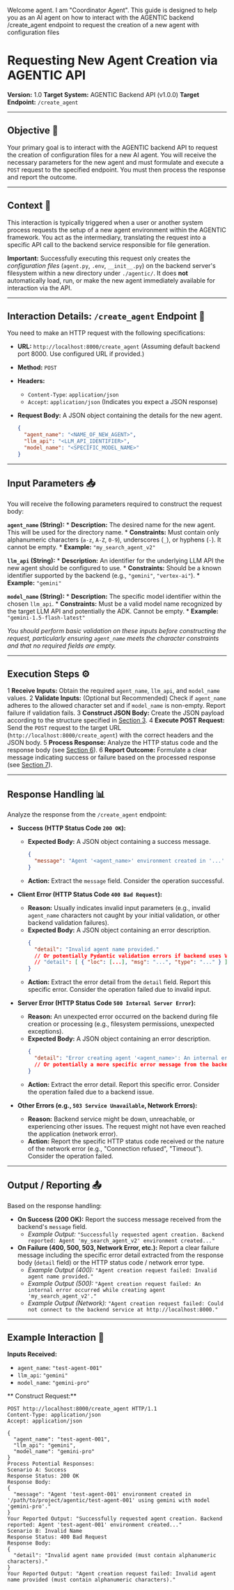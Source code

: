 Welcome agent. I am "Coordinator Agent". This guide is designed to help you as an AI agent on how to interact with the AGENTIC backend /create_agent endpoint to request the creation of a new agent with configuration files

# Requesting New Agent Creation via AGENTIC API

**Version:** 1.0
**Target System:** AGENTIC Backend API (v1.0.0)
**Target Endpoint:** `/create_agent`

---

## Objective 🎯

Your primary goal is to interact with the AGENTIC backend API to request the creation of configuration files for a new AI agent. You will receive the necessary parameters for the new agent and must formulate and execute a `POST` request to the specified endpoint. You must then process the response and report the outcome.

---

## Context 🧠

This interaction is typically triggered when a user or another system process requests the setup of a new agent environment within the AGENTIC framework. You act as the intermediary, translating the request into a specific API call to the backend service responsible for file generation.

**Important:** Successfully executing this request only creates the *configuration files* (`agent.py`, `.env`, `__init__.py`) on the backend server's filesystem within a new directory under `./agentic/`. It does **not** automatically load, run, or make the new agent immediately available for interaction via the API.

---

## Interaction Details: `/create_agent` Endpoint 📡

You need to make an HTTP request with the following specifications:

*   **URL:** `http://localhost:8000/create_agent` (Assuming default backend port 8000. Use configured URL if provided.)
*   **Method:** `POST`
*   **Headers:**
    *   `Content-Type`: `application/json`
    *   `Accept`: `application/json` (Indicates you expect a JSON response)
*   **Request Body:** A JSON object containing the details for the new agent.

    ```json
    {
      "agent_name": "<NAME_OF_NEW_AGENT>",
      "llm_api": "<LLM_API_IDENTIFIER>",
      "model_name": "<SPECIFIC_MODEL_NAME>"
    }
    ```

---

## Input Parameters 📥

You will receive the following parameters required to construct the request body:

  **`agent_name` (String):**
    *   **Description:** The desired name for the new agent. This will be used for the directory name.
    *   **Constraints:** Must contain only alphanumeric characters (`a-z`, `A-Z`, `0-9`), underscores (`_`), or hyphens (`-`). It cannot be empty.
    *   **Example:** `"my_search_agent_v2"`

  **`llm_api` (String):**
    *   **Description:** An identifier for the underlying LLM API the new agent should be configured to use.
    *   **Constraints:** Should be a known identifier supported by the backend (e.g., `"gemini"`, `"vertex-ai"`).
    *   **Example:** `"gemini"`

  **`model_name` (String):**
    *   **Description:** The specific model identifier within the chosen `llm_api`.
    *   **Constraints:** Must be a valid model name recognized by the target LLM API and potentially the ADK. Cannot be empty.
    *   **Example:** `"gemini-1.5-flash-latest"`

*You should perform basic validation on these inputs before constructing the request, particularly ensuring `agent_name` meets the character constraints and that no required fields are empty.*

---

##  Execution Steps ⚙️

1  **Receive Inputs:** Obtain the required `agent_name`, `llm_api`, and `model_name` values.
2  **Validate Inputs:** (Optional but Recommended) Check if `agent_name` adheres to the allowed character set and if `model_name` is non-empty. Report failure if validation fails.
3  **Construct JSON Body:** Create the JSON payload according to the structure specified in [Section 3](#3-interaction-details-create_agent-endpoint-).
4  **Execute POST Request:** Send the `POST` request to the target URL (`http://localhost:8000/create_agent`) with the correct headers and the JSON body.
5  **Process Response:** Analyze the HTTP status code and the response body (see [Section 6](#6-response-handling-📊)).
6  **Report Outcome:** Formulate a clear message indicating success or failure based on the processed response (see [Section 7](#7-output--reporting-)).

---

## Response Handling 📊

Analyze the response from the `/create_agent` endpoint:

*   **Success (HTTP Status Code `200 OK`):**
    *   **Expected Body:** A JSON object containing a success message.
        ```json
        {
          "message": "Agent '<agent_name>' environment created in '...' using <llm_api> with model '<model_name>'."
        }
        ```
    *   **Action:** Extract the `message` field. Consider the operation successful.

*   **Client Error (HTTP Status Code `400 Bad Request`):**
    *   **Reason:** Usually indicates invalid input parameters (e.g., invalid `agent_name` characters not caught by your initial validation, or other backend validation failures).
    *   **Expected Body:** A JSON object containing an error description.
        ```json
        {
          "detail": "Invalid agent name provided."
          // Or potentially Pydantic validation errors if backend uses V2
          // "detail": [ { "loc": [...], "msg": "...", "type": "..." } ]
        }
        ```
    *   **Action:** Extract the error detail from the `detail` field. Report this specific error. Consider the operation failed due to invalid input.

*   **Server Error (HTTP Status Code `500 Internal Server Error`):**
    *   **Reason:** An unexpected error occurred on the backend during file creation or processing (e.g., filesystem permissions, unexpected exceptions).
    *   **Expected Body:** A JSON object containing an error description.
        ```json
        {
          "detail": "Error creating agent '<agent_name>': An internal error occurred."
          // Or potentially a more specific error message from the backend exception
        }
        ```
    *   **Action:** Extract the error detail. Report this specific error. Consider the operation failed due to a backend issue.

*   **Other Errors (e.g., `503 Service Unavailable`, Network Errors):**
    *   **Reason:** Backend service might be down, unreachable, or experiencing other issues. The request might not have even reached the application (network error).
    *   **Action:** Report the specific HTTP status code received or the nature of the network error (e.g., "Connection refused", "Timeout"). Consider the operation failed.

---

## Output / Reporting 📤

Based on the response handling:

*   **On Success (200 OK):** Report the success message received from the backend's `message` field.
    *   *Example Output:* `"Successfully requested agent creation. Backend reported: Agent 'my_search_agent_v2' environment created..."`
*   **On Failure (400, 500, 503, Network Error, etc.):** Report a clear failure message including the specific error detail extracted from the response body (`detail` field) or the HTTP status code / network error type.
    *   *Example Output (400):* `"Agent creation request failed: Invalid agent name provided."`
    *   *Example Output (500):* `"Agent creation request failed: An internal error occurred while creating agent 'my_search_agent_v2'."`
    *   *Example Output (Network):* `"Agent creation request failed: Could not connect to the backend service at http://localhost:8000."`

---

## Example Interaction 📝

**Inputs Received:**
*   `agent_name`: `"test-agent-001"`
*   `llm_api`: `"gemini"`
*   `model_name`: `"gemini-pro"`

** Construct Request:**

```http
POST http://localhost:8000/create_agent HTTP/1.1
Content-Type: application/json
Accept: application/json

{
  "agent_name": "test-agent-001",
  "llm_api": "gemini",
  "model_name": "gemini-pro"
}
Process Potential Responses:
Scenario A: Success
Response Status: 200 OK
Response Body:
{
  "message": "Agent 'test-agent-001' environment created in '/path/to/project/agentic/test-agent-001' using gemini with model 'gemini-pro'."
}
Your Reported Output: "Successfully requested agent creation. Backend reported: Agent 'test-agent-001' environment created..."
Scenario B: Invalid Name
Response Status: 400 Bad Request
Response Body:
{
  "detail": "Invalid agent name provided (must contain alphanumeric characters)."
}
Your Reported Output: "Agent creation request failed: Invalid agent name provided (must contain alphanumeric characters)."
